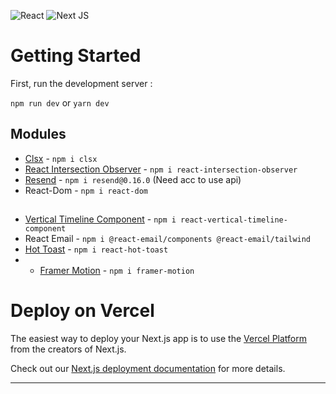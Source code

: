 ![React](https://img.shields.io/badge/react-%2320232a.svg?style=for-the-badge&logo=react&logoColor=%2361DAFB) ![Next JS](https://img.shields.io/badge/Next-black?style=for-the-badge&logo=next.js&logoColor=white) 

# **Getting Started**
First, run the development server :

`npm run dev`
or
`yarn dev`

## **Modules**
- [Clsx](https://www.npmjs.com/package/clsx) - `npm i clsx`
- [React Intersection Observer](https://www.npmjs.com/package/react-intersection-observer) - `npm i react-intersection-observer`
- [Resend](https://resend.com) - `npm i resend@0.16.0` (Need acc to use api)
- React-Dom - `npm i react-dom`
##

- [Vertical Timeline Component](https://www.npmjs.com/package/react-vertical-timeline-component) - `npm i react-vertical-timeline-component`
- React Email - `npm i @react-email/components @react-email/tailwind`
- [Hot Toast](https://react-hot-toast.com/) - `npm i react-hot-toast`
- - [Framer Motion](https://www.npmjs.com/package/framer-motion) - `npm i framer-motion`



# **Deploy on Vercel**

The easiest way to deploy your Next.js app is to use the [Vercel Platform](https://vercel.com/new?utm_medium=default-template&filter=next.js&utm_source=create-next-app&utm_campaign=create-next-app-readme) from the creators of Next.js.

Check out our [Next.js deployment documentation](https://nextjs.org/docs/deployment) for more details.

---
